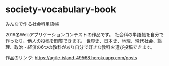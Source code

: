 # society-vocabulary-book
みんなで作る社会科単語帳

2019冬Webアプリケーションコンテストの作品です。
社会科の単語帳を自分で作ったり、他人の投稿を閲覧できます。
世界史、日本史、地理、現代社会、論理、政治・経済の6つの教科があり自分で好きな教科を選び投稿できます。

作品のリンク: https://agile-island-49568.herokuapp.com/posts
